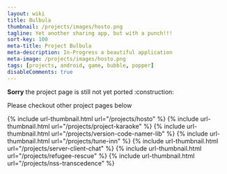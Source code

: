 ```yaml
---
layout: wiki
title: Bulbula
thumbnail: /projects/images/hosto.png
tagline: Yet another sharing app, but with a punch!!!
sort-key: 100
meta-title: Project Bulbula
meta-description: In-Progress a beautiful application
meta-image: /projects/images/hosto.png
tags: [projects, android, game, bubble, popper]
disableComments: true
---
```


<div markdown="span" class="alert alert-danger" role="alert"><i class="fa fa-info-circle"></i> <b>Sorry</b> the project page is still not yet ported :construction:</div>

Please checkout other project pages below

{% include url-thumbnail.html url="/projects/hosto" %}
{% include url-thumbnail.html url="/projects/project-karaoke" %}
{% include url-thumbnail.html url="/projects/version-code-namer-lib" %}
{% include url-thumbnail.html url="/projects/tune-inn" %}
{% include url-thumbnail.html url="/projects/server-client-chat" %}
{% include url-thumbnail.html url="/projects/refugee-rescue" %}
{% include url-thumbnail.html url="/projects/nss-transcedence" %}
